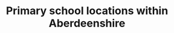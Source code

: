---
schema: default
title: Primary school locations within Aberdeenshire
organization: Aberdeenshire Council
notes: 
resources:

  - name: Primary school locations within Aberdeenshire KMZ
  - url: https://online.aberdeenshire.gov.uk/apps/OpenData/kml/aberdeenshire_primary_school_locations.kmz
  - format: KMZ

license: Open Government Licence 3.0 (United Kingdom)
category:

  - 


  - Schools

  -  education

maintainer: Tim Wisniewski
maintainer_email: tim@timwis.com
---